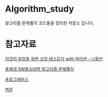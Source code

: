 # Algorithm_study

알고리즘 문제풀이 코드들을 정리한 저장소 입니다.

# 참고자료

[이것이 취업을 위한 코딩 테스트다 with 파이썬 - 나동빈](https://www.yes24.com/Product/Goods/91433923)

[충북대 SW중심대학 알고리즘 문제풀이](http://jungol.co.kr)

[프로그래머스](https://programmers.co.kr/)

<a href="https://www.acmicpc.net/" target="_blank">백준</a>
